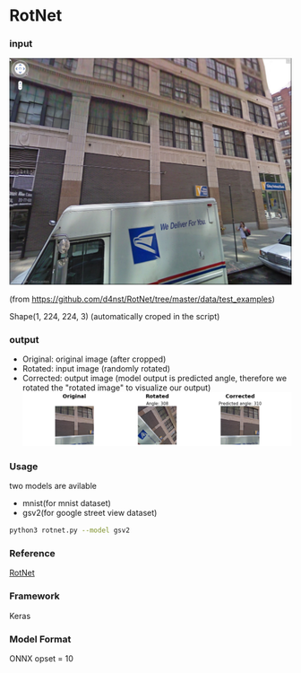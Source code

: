 # RotNet

### input
![input_image](test.jpg)

(from https://github.com/d4nst/RotNet/tree/master/data/test_examples)

Shape(1, 224, 224, 3) (automatically croped in the script)

### output
- Original: original image (after cropped)
- Rotated: input image (randomly rotated)
- Corrected: output image (model output is predicted angle, therefore we rotated the "rotated image" to visualize our output)
![output_image](output.png)


### Usage
two models are avilable
- mnist(for mnist dataset)
- gsv2(for google street view dataset)

```bash
python3 rotnet.py --model gsv2
```

### Reference
[RotNet](https://github.com/d4nst/RotNet)

### Framework
Keras

### Model Format
ONNX opset = 10
